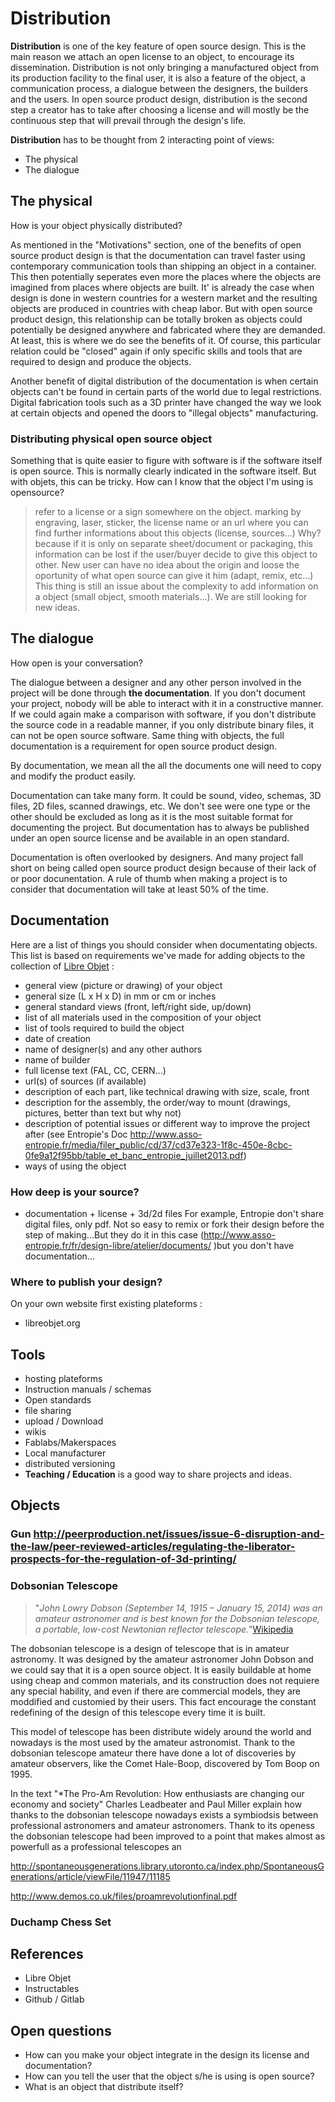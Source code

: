 Distribution
========

**Distribution** is one of the key feature of open source design. This is the main reason we attach an open license to an object, to encourage its dissemination. Distribution is not only bringing a manufactured object from its production facility to the final user, it is also a feature of the object, a communication process, a dialogue between the designers, the builders and the users. In open source product design, distribution is the second step a creator has to take after choosing a license and will mostly be the continuous step that will prevail through the design's life.

**Distribution** has to be thought from 2 interacting point of views:
 - The physical
 - The dialogue
 
The physical
------------------
How is your object physically distributed?

As mentioned in the "Motivations" section, one of the benefits of open source product design is that the documentation can travel faster using contemporary communication tools than shipping an object in a container. This then potentially seperates even more the places where the objects are imagined from places where objects are built. It' is already the case when design is done in western countries for a western market and the resulting objects are produced in countries with cheap labor. But with open source product design, this relationship can be totally broken as objects could potentially be designed anywhere and fabricated where they are demanded. At least, this is where we do see the benefits of it. Of course, this particular relation could be "closed" again if only specific skills and tools that are required to design and produce the objects.

Another benefit of digital distribution of the documentation is when certain objects can't be found in certain parts of the world due to legal restrictions. Digital fabrication tools such as a 3D printer have changed the way we look at certain objects and opened the doors to "illegal objects" manufacturing. 

### Distributing physical open source object

Something that is quite easier to figure with software is if the software itself is open source. This is normally clearly indicated in the software itself. But with objets, this can be tricky. How can I know that the object I'm using is opensource?

> refer to a license or a sign somewhere on the object.
>  marking by engraving, laser, sticker, the license name or an url where  you can find further informations about this objects (license,  sources...)
Why?
because  if it is only on separate sheet/document or packaging, this information  can be lost if the user/buyer decide to give this object to other. New  user can have no idea about the origin and loose the oportunity of what  open source can give it him (adapt, remix, etc...)
This  thing is still an issue about the complexity to add information on a  object (small object, smooth materials...). We are still looking for new  ideas.
 
The dialogue
------------------
How open is your conversation?

The dialogue between a designer and any other person involved in the project will be done through **the documentation**. If you don't document your project, nobody will be able to interact with it in a constructive manner. If we could again make a comparison with software, if you don't distribute the source code in a readable manner, if you only distribute binary files, it can not be open source software. Same thing with objects, the full documentation is a requirement for open source product design.

By documentation, we mean all the all the documents one will need to copy and modify the product easily.

Documentation can take many form. It could be sound, video, schemas, 3D files, 2D files, scanned drawings, etc. We don't see were one type or the other should be excluded as long as it is the most suitable format for documenting the project. But documentation has to always be published under an open source license and be available in an open standard.

Documentation is often overlooked by designers. And many project fall short on being called open source product design because of their lack of or poor docunentation. A rule of thumb when making a project is to consider that documentation will take at least 50% of the time.

Documentation
----------------------

Here are a list of things you should consider when documentating objects. This list is based on requirements we've made for adding objects to the collection of [Libre Objet](http://libreobjet.org ) :
- general view (picture or drawing) of your object
- general size (L x H x D) in mm or cm or inches
- general standard views (front, left/right side, up/down)
- list of all materials used in the composition of your object
- list of tools required to build the object
- date of creation
- name of designer(s) and any other authors
- name of builder
- full license text (FAL, CC, CERN...)
- url(s) of sources (if available)
- description of each part, like technical drawing with size, scale, front
- description for the assembly, the order/way to mount (drawings, pictures, better than text but why not)
- description of potential issues or different way to improve the project after (see Entropie's Doc http://www.asso-entropie.fr/media/filer_public/cd/37/cd37e323-1f8c-450e-8cbc-0fe9a12f95bb/table_et_banc_entropie_juillet2013.pdf)
- ways of using the object

### How deep is your source?
- documentation + license + 3d/2d files 
For example, Entropie don't share digital files, only pdf. Not so easy to remix or fork their design before the step of making...But they do it in this case (http://www.asso-entropie.fr/fr/design-libre/atelier/documents/ )but you don't have documentation...

### Where to publish your design?
On your own website first
existing plateforms :
- libreobjet.org


Tools
-------
 - hosting plateforms
 - Instruction manuals / schemas
 - Open standards
 - file sharing
 - upload / Download
 - wikis
 - Fablabs/Makerspaces
 - Local manufacturer
- distributed versioning
- **Teaching / Education** is a good way to share projects and ideas.

Objects
-----------
### Gun http://peerproduction.net/issues/issue-6-disruption-and-the-law/peer-reviewed-articles/regulating-the-liberator-prospects-for-the-regulation-of-3d-printing/

### Dobsonian Telescope

>"*John Lowry Dobson (September 14, 1915 – January 15, 2014) was an amateur astronomer and is best known for the Dobsonian telescope, a portable, low-cost Newtonian reflector telescope.*"[Wikipedia](https://en.wikipedia.org/wiki/John_Dobson_%28amateur_astronomer%29)

The dobsonian telescope is a design of telescope that is in amateur astronomy. It was designed by the amateur astronomer John Dobson and we could say that it is a open source object. It is easily buildable at home using cheap and common materials, and its construction does not requiere any special hability, and even if there are commercial models, they are moddified and customied by their users. This fact encourage the constant redefining of the design of this telescope every time it is built.

This model of telescope has been distribute widely around the world  and nowadays is the most used by the amateur astronomist. Thank to the dobsonian telescope amateur there have done a lot of discoveries by amateur observers, like the Comet  Hale-Boop, discovered by Tom Boop on 1995.

In the text "*The Pro-Am Revolution: How enthusiasts are changing our economy and society" Charles Leadbeater and Paul Miller explain how thanks to the dobsonian telescope nowadays exists a symbiodsis between professional astronomers and amateur astronomers. Thank to its openess the dobsonian telescope had been improved to a point that makes almost as powerfull as a professional telescopes an

http://spontaneousgenerations.library.utoronto.ca/index.php/SpontaneousGenerations/article/viewFile/11947/11185

http://www.demos.co.uk/files/proamrevolutionfinal.pdf

### Duchamp Chess Set

References
----------------
- Libre Objet
- Instructables
- Github / Gitlab

Open questions
----------------------
- How can you make your object integrate in the design  its license and documentation?
- How can you tell the user that the object s/he is using is open source?
- What is an object that distribute itself?

